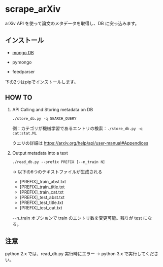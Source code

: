 # scrape_arXiv

arXiv API を使って論文のメタデータを取得し、DB に突っ込みます。

## インストール

- [mongo DB](https://www.trifields.jp/how-to-install-mongodb-on-ubuntu-2751)

- pymongo

- feedparser

下の2つはpipでインストールします。


## HOW TO

1. API Calling and Storing metadata on DB  

    ```./store_db.py -q SEARCH_QUERY```

   例：カテゴリが機械学習であるエントリの検索：`./store_db.py -q cat:stat.ML`

   クエリの詳細は https://arxiv.org/help/api/user-manual#Appendices

2. Output metadata into a text

    ```./read_db.py --prefix PREFIX [--n_train N]```

    → 以下の6つのテキストファイルが生成される
    - [PREFIX]_train_abst.txt
    - [PREFIX]_train_title.txt
    - [PREFIX]_train_cat.txt
    - [PREFIX]_test_abst.txt
    - [PREFIX]_test_title.txt
    - [PREFIX]_test_cat.txt

    --n_train オプションで train のエントリ数を変更可能。残りが test になる。

## 注意

python 2.x では、read_db.py 実行時にエラー → python 3.x で実行してください。